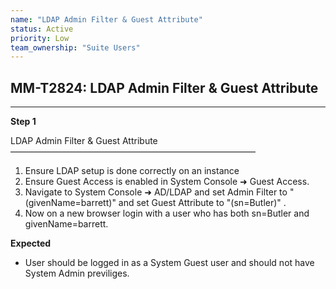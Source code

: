 ```yaml
---
name: "LDAP Admin Filter & Guest Attribute"
status: Active
priority: Low
team_ownership: "Suite Users"
---
```


## MM-T2824: LDAP Admin Filter & Guest Attribute

---

**Step 1**

LDAP Admin Filter & Guest Attribute\
————————————————————————————

1. Ensure LDAP setup is done correctly on an instance
2. Ensure Guest Access is enabled in System Console ➜ Guest Access.
3. Navigate to System Console ➜ AD/LDAP and set Admin Filter to "(givenName=barrett)" and set Guest Attribute to "(sn=Butler)" .
4. Now on a new browser login with a user who has both sn=Butler and givenName=barrett.

**Expected**

- User should be logged in as a System Guest user and should not have System Admin previliges.
